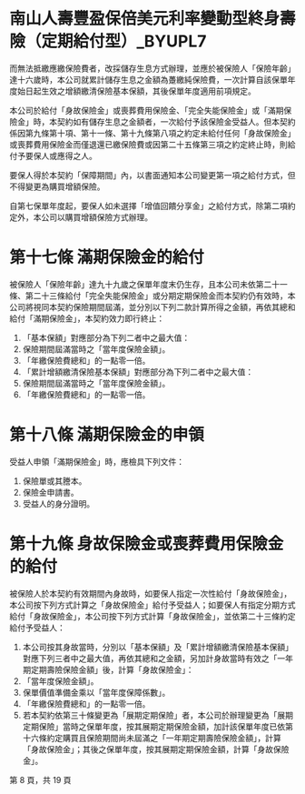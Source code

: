 # 南山人壽豐盈保倍美元利率變動型終身壽險（定期給付型）_BYUPL7

而無法抵繳應繳保險費者，改採儲存生息方式辦理，並應於被保險人「保險年齡」達十六歲時，本公司就累計儲存生息之金額為躉繳純保險費，一次計算自該保單年度始日起生效之增額繳清保險基本保額，其後保單年度適用前項規定。

本公司於給付「身故保險金」或喪葬費用保險金、「完全失能保險金」或「滿期保險金」時，本契約如有儲存生息之金額者，一次給付予該保險金受益人。但本契約係因第九條第十項、第十一條、第十九條第八項之約定未給付任何「身故保險金」或喪葬費用保險金而僅退還已繳保險費或因第二十五條第三項之約定終止時，則給付予要保人或應得之人。

要保人得於本契約「保障期間」內，以書面通知本公司變更第一項之給付方式，但不得變更為購買增額保險。

自第七保單年度起，要保人如未選擇「增值回饋分享金」之給付方式，除第二項約定外，本公司以購買增額保險方式辦理。

# 第十七條 滿期保險金的給付

被保險人「保險年齡」達九十九歲之保單年度末仍生存，且本公司未依第二十一條、第二十三條給付「完全失能保險金」或分期定期保險金而本契約仍有效時，本公司將視同本契約保險期間屆滿，並分別以下列二款計算所得之金額，再依其總和給付「滿期保險金」，本契約效力即行終止：

1. 「基本保額」對應部分為下列二者中之最大值：
1. 保險期間屆滿當時之「當年度保險金額」。
2. 「年繳保險費總和」的一點零一倍。
2. 「累計增額繳清保險基本保額」對應部分為下列二者中之最大值：
1. 保險期間屆滿當時之「當年度保險金額」。
2. 「年繳保險費總和」的一點零一倍。

# 第十八條 滿期保險金的申領

受益人申領「滿期保險金」時，應檢具下列文件：

1. 保險單或其謄本。
2. 保險金申請書。
3. 受益人的身分證明。

# 第十九條 身故保險金或喪葬費用保險金的給付

被保險人於本契約有效期間內身故時，如要保人指定一次性給付「身故保險金」，本公司按下列方式計算之「身故保險金」給付予受益人；如要保人有指定分期方式給付「身故保險金」，本公司按下列方式計算「身故保險金」，並依第二十三條約定給付予受益人：

1. 本公司按其身故當時，分別以「基本保額」及「累計增額繳清保險基本保額」對應下列三者中之最大值，再依其總和之金額，另加計身故當時有效之「一年期定期壽險保險金額」後，計算「身故保險金」：
1. 「當年度保險金額」。
2. 保單價值準備金乘以「當年度保障係數」。
3. 「年繳保險費總和」的一點零一倍。
2. 若本契約依第三十條變更為「展期定期保險」者，本公司於辦理變更為「展期定期保險」當時之保單年度，按其展期定期保險金額，加計該保單年度已依第十六條約定購買且保險期間尚未屆滿之「一年期定期壽險保險金額」，計算「身故保險金」；其後之保單年度，按其展期定期保險金額，計算「身故保險金」。

第 8 頁，共 19 頁